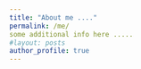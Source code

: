 ```yaml
---
title: "About me ...."
permalink: /me/
some additional info here .....
#layout: posts
author_profile: true
---
```


